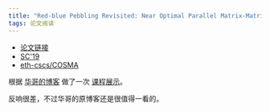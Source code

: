 ```yaml
---
title: "Red-blue Pebbling Revisited: Near Optimal Parallel Matrix-Matrix Multiplication"
tags: 论文阅读
---
```


- [论文链接](https://dl.acm.org/doi/10.1145/3295500.3356181)
- [SC'19](https://sc19.supercomputing.org/presentation/index-id=pap293&sess=sess144.html)
- [eth-cscs/COSMA](https://github.com/eth-cscs/COSMA/tree/v2.5.1)

根据 [华哥的博客](https://enigmahuang.me/2022/04/02/CARMA-COSMA/) 做了一次 [课程展示](https://Mizuno-Ai.wu-kan.cn/assets/image/2022/04/15/1.pdf)。

反响很差，不过华哥的原博客还是很值得一看的。
